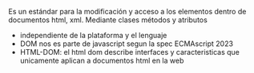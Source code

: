 Es un estándar para la modificación y acceso a los elementos dentro de documentos html, xml. Mediante clases métodos y atributos
- independiente de la plataforma y el lenguaje 
- DOM nos es parte de javascript segun la spec ECMAscript 2023
- HTML-DOM: el html dom describe interfaces y caracteristicas que unicamente aplican a documentos html en la web 